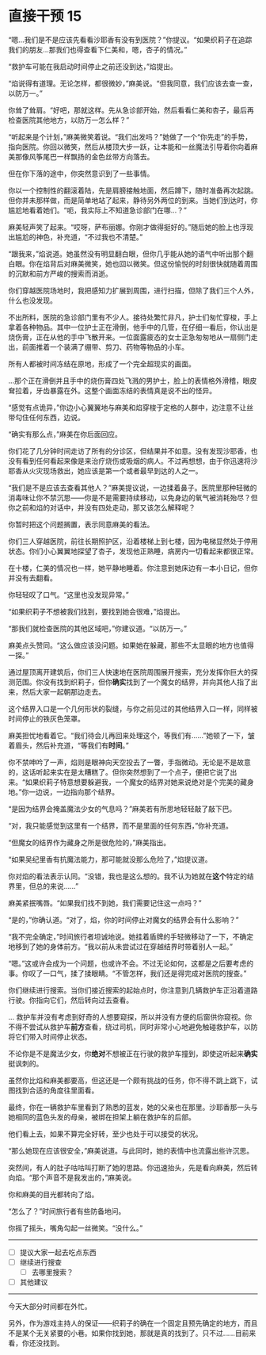 # 直接干预 15

“嗯...我们是不是应该先看看沙耶香有没有到医院？”你提议。“如果织莉子在追踪我们的朋友...那我们也得查看下仁美和，嗯，杏子的情况。”

“救护车可能在我启动时间停止之前还没到达，”焰提出。

“焰说得有道理。无论怎样，都很微妙，”麻美说。“但我同意，我们应该去查一查，以防万一。”

你耸了耸肩。“好吧，那就这样。先从急诊部开始，然后看看仁美和杏子，最后再检查医院其他地方，以防万一怎么样？”

“听起来是个计划，”麻美微笑着说。“我们出发吗？”她做了一个“你先走”的手势，指向医院。你回以微笑，然后从楼顶大步一跃，让本能和一丝魔法引导着你向着麻美那像风筝尾巴一样飘扬的金色丝带方向落去。

但在你下落的途中，你突然意识到了一些事情。

你以一个控制性的翻滚着陆，先是肩膀接触地面，然后蹲下，随时准备再次起跳。但你并未那样做，而是简单地站了起来，静待另外两位的到来。当她们到达时，你尴尬地看着她们。“呃，我实际上不知道急诊部门在哪...？”

麻美轻声笑了起来。“哎呀，萨布丽娜。你刚才做得挺好的。”随后她的脸上也浮现出尴尬的神色，补充道，“不过我也不清楚。”

“跟我来，”焰说道。她虽然没有明显翻白眼，但你几乎能从她的语气中听出那个翻白眼。你在焰背后对麻美微笑，她也回以微笑。但这份愉悦的时刻很快就随着周围的沉默和前方严峻的搜索而消逝。

你们穿越医院场地时，我把感知力扩展到周围，进行扫描，但除了我们三个人外，什么也没发现。

不出所料，医院的急诊部门里有不少人。接待处繁忙非凡，护士们匆忙穿梭，手上拿着各种物品。其中一位护士正在滑倒，他手中的几管，在仔细一看后，你认出是烧伤膏，正在从他的手中飞散开来。一位面露疲态的女士正急匆匆地从一扇侧门走出，前面推着一个装满了绷带、剪刀、药物等物品的小车。

所有人都被时间冻结在原地，形成了一个完全超现实的画面。

...那个正在滑倒并且手中的烧伤膏四处飞溅的男护士，脸上的表情格外滑稽，眼皮耷拉着，牙齿暴露在外。这整个画面冻结的表情真是说不出的怪异。

“感觉有点诡异，”你边小心翼翼地与麻美和焰穿梭于定格的人群中，边注意不让丝带勾住任何东西，边说。

“确实有那么点，”麻美在你后面回应。

你们花了几分钟时间走访了所有的分诊区，但结果并不如意。没有发现沙耶香，也没有看到任何看起来像是来治疗烧伤或吸烟的病人。不过再想想，由于你迅速将沙耶香从火灾现场救出，她应该是第一个或者最早到达的人之一。

“我们是不是应该去查看其他人？”麻美提议说，一边揉着鼻子。医院里那种轻微的消毒味让你不禁沉思——你是不是需要持续移动，以免身边的氧气被消耗殆尽？但你之前和焰的对话中，并没有四处走动，那又该怎么解释呢？

你暂时把这个问题搁置，表示同意麻美的看法。

你们三人穿越医院，前往长期照护区，沿着楼梯上到七楼，因为电梯显然处于停用状态。你们小心翼翼地探望了杏子，发现他正熟睡，病房内一切看起来都很正常。

在十楼，仁美的情况也一样，她平静地睡着。你注意到她床边有一本小日记，但你并没有去翻看。

你轻轻叹了口气。“这里也没发现异常。”

“如果织莉子不想被我们找到，要找到她会很难，”焰提出。

“那我们就检查医院的其他区域吧，”你建议道。“以防万一。”

麻美点头赞同。“这么做应该没问题。如果她在躲藏，那些不太显眼的地方也值得一探。”

通过屋顶离开建筑后，你们三人快速地在医院周围展开搜索，充分发挥你巨大的探测范围。你没有找到织莉子，但你**确实**找到了一个魔女的结界，并向其他人指了出来，然后大家一起朝那边走去。

这个结界入口是一个几何形状的裂缝，与你之前见过的其他结界入口一样，同样被时间停止的铁灰色笼罩。

麻美担忧地看着它。“我们待会儿再回来处理这个，等我们有……”她顿了一下，皱着眉头，然后补充道，“等我们有**时间**。”

你不禁呻吟了一声，焰则是眼神向天空投去了一瞥，手指微动。无论是不是故意的，这话听起来实在是太糟糕了。但你突然想到了一个点子，便把它说了出来。“如果织莉子特意想要躲避我，一个魔女的结界对她来说绝对是个完美的藏身地。”你一边说，一边指向那个结界。

“是因为结界会掩盖魔法少女的气息吗？”麻美若有所思地轻轻敲了敲下巴。

“对，我只能感觉到这里有一个结界，而不是里面的任何东西，”你补充道。

“但魔女的结界作为藏身之所是很危险的，”麻美指出。

“如果吴纪里香有抗魔法能力，那可能就没那么危险了，”焰提议道。

你对焰的看法表示认同。“没错，我也是这么想的。我不认为她就在**这个**特定的结界里，但总的来说……”

麻美紧抿嘴唇。“如果我们找不到她，我们需要记住这一点吗？”

“是的，”你确认道。“对了，焰，你的时间停止对魔女的结界会有什么影响？”

“我不完全确定，”时间旅行者坦诚地说。她挂着盾牌的手轻微移动了一下，不确定地移到了她的身体前方。“我以前从未尝试过在穿越结界时带着别人一起。”

“嗯。”这或许会成为一个问题，也或许不会。不过无论如何，这都是之后要考虑的事。你叹了一口气，揉了揉眼睛。“不管怎样，我们还是得完成对医院的搜查。”

你们继续进行搜索。当你们接近搜索的起始点时，你注意到几辆救护车正沿着道路行驶。你指向它们，然后转向过去查看。

... 救护车并没有考虑到好奇的人想要窥探，所以并没有方便的后窗供你窥视。你不得不尝试从救护车**前方**查看，绕过司机，同时非常小心地避免触碰救护车，以防将它们带入时间停止状态。

不论你是不是魔法少女，你**绝对**不想被正在行驶的救护车撞到，即使这听起来**确实**挺讽刺的。

虽然你比焰和麻美都要高，但这还是一个颇有挑战的任务，你不得不跳上跳下，试图找到合适的角度往里面看。

最终，你在一辆救护车里看到了熟悉的蓝发，她的父亲也在那里。沙耶香那一头与她相同的蓝色头发的母亲，被绑在担架上躺在救护车的后部。

他们看上去，如果不算完全好转，至少也处于可以接受的状况。

“那么她现在应该很安全，”麻美说道。与此同时，她的表情中也流露出些许沉思。

突然间，有人的肚子咕咕叫打断了她的思路。你迅速抬头，先是看向麻美，然后转向焰。“那个声音不是我发出的，”麻美说。

你和麻美的目光都转向了焰。

“怎么了？”时间旅行者有些防备地问。

你摇了摇头，嘴角勾起一丝微笑。“没什么。”

---

- [ ] 提议大家一起去吃点东西
- [ ] 继续进行搜查
  - [ ] 去哪里搜索？
- [ ] 其他建议

---

今天大部分时间都在外忙。

另外，作为游戏主持人的保证——织莉子的确在一个固定且预先确定的地方，而且不是某个无关紧要的小巷。如果你找到她，那就是真的找到了。只不过……目前来看，你还没找到。
